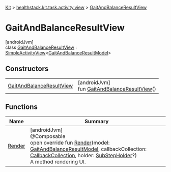 
[Kit](../../../kit.html) > [healthstack.kit.task.activity.view](../index.html) > [GaitAndBalanceResultView](index.html)



# GaitAndBalanceResultView



[androidJvm]\
class [GaitAndBalanceResultView](index.html) : [SimpleActivityView](../../healthstack.kit.task.activity.view.common/-simple-activity-view/index.html)&lt;[GaitAndBalanceResultModel](../../healthstack.kit.task.activity.model/-gait-and-balance-result-model/index.html)&gt;



## Constructors


| | |
|---|---|
| [GaitAndBalanceResultView](-gait-and-balance-result-view.html) | [androidJvm]<br>fun [GaitAndBalanceResultView](-gait-and-balance-result-view.html)() |


## Functions


| Name | Summary |
|---|---|
| [Render](-render.html) | [androidJvm]<br>@Composable<br>open override fun [Render](-render.html)(model: [GaitAndBalanceResultModel](../../healthstack.kit.task.activity.model/-gait-and-balance-result-model/index.html), callbackCollection: [CallbackCollection](../../healthstack.kit.task.base/-callback-collection/index.html), holder: [SubStepHolder](../../healthstack.kit.task.survey.question/-sub-step-holder/index.html)?)<br>A method rendering UI. |


